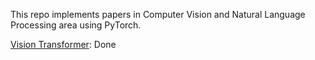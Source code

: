 This repo implements papers in Computer Vision and Natural Language Processing area using PyTorch.

[Vision Transformer](https://github.com/GuilinXie/Paper_Replicating/tree/main/vision_transformer): Done    

[Transformer]: TODO    

[Detection Transformer]: TODO   

[Yolov5]: TODO   

[Yolov8]: TODO   

[CenterNet]: TODO     
